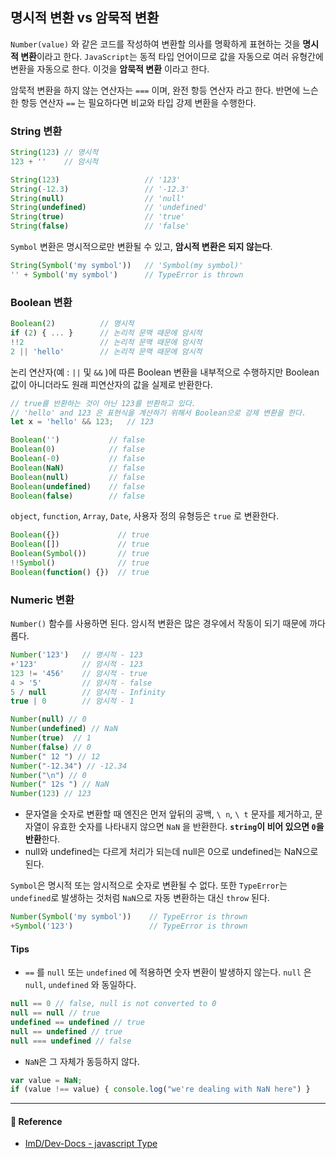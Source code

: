 ## 명시적 변환 vs 암묵적 변환

`Number(value)` 와 같은 코드를 작성하여 변환할 의사를 명확하게 표현하는 것을 **명시적 변환**이라고 한다. `JavaScript`는 동적 타입 언어이므로 값을 자동으로 여러 유형간에 변환을 자동으로 한다. 이것을 **암묵적 변환** 이라고 한다.

암묵적 변환을 하지 않는 연산자는 `===` 이며, 완전 항등 연산자 라고 한다. 반면에 느슨한 항등 연산자 `==` 는 필요하다면 비교와 타입 강제 변환을 수행한다.

### String 변환

```js
String(123) // 명시적
123 + ''    // 암시적
```
```js
String(123)                   // '123'
String(-12.3)                 // '-12.3'
String(null)                  // 'null'
String(undefined)             // 'undefined'
String(true)                  // 'true'
String(false)                 // 'false'
```

`Symbol` 변환은 명시적으로만 변환될 수 있고, **암시적 변환은 되지 않는다**. 
```js
String(Symbol('my symbol'))   // 'Symbol(my symbol)'
'' + Symbol('my symbol')      // TypeError is thrown
```

### Boolean 변환

```js
Boolean(2)          // 명시적
if (2) { ... }      // 논리적 문맥 때문에 암시적
!!2                 // 논리적 문맥 때문에 암시적
2 || 'hello'        // 논리적 문맥 때문에 암시적
```

논리 연산자(예 : `||` 및 `&&` )에 따른 Boolean 변환을 내부적으로 수행하지만 Boolean값이 아니더라도 원래 피연산자의 값을 실제로 반환한다. 
```js
// true를 반환하는 것이 아닌 123를 반환하고 있다.
// 'hello' and 123 은 표현식을 계산하기 위해서 Boolean으로 강제 변환을 한다.
let x = 'hello' && 123;   // 123
```

```js
Boolean('')           // false
Boolean(0)            // false     
Boolean(-0)           // false
Boolean(NaN)          // false
Boolean(null)         // false
Boolean(undefined)    // false
Boolean(false)        // false
```

`object`, `function`, `Array`, `Date`, 사용자 정의 유형등은 `true` 로 변환한다.
```js
Boolean({})             // true
Boolean([])             // true
Boolean(Symbol())       // true
!!Symbol()              // true
Boolean(function() {})  // true
```

### Numeric 변환
`Number()` 함수를 사용하면 된다. 암시적 변환은 많은 경우에서 작동이 되기 때문에 까다롭다.

```js
Number('123')   // 명시적 - 123
+'123'          // 암시적 - 123
123 != '456'    // 암시적 - true
4 > '5'         // 암시적 - false
5 / null        // 암시적 - Infinity
true | 0        // 암시적 - 1
```

```js
Number(null) // 0
Number(undefined) // NaN
Number(true)  // 1
Number(false) // 0
Number(" 12 ") // 12
Number("-12.34") // -12.34
Number("\n") // 0
Number(" 12s ") // NaN
Number(123) // 123
```
- 문자열을 숫자로 변환할 때 엔진은 먼저 앞뒤의 공백, `\ n`, `\ t` 문자를 제거하고, 문자열이 유효한 숫자를 나타내지 않으면 `NaN` 을 반환한다. **`string`이 비어 있으면 `0`을 반환**한다.
- null와 undefined는 다르게 처리가 되는데 null은 0으로 undefined는 NaN으로 된다.

`Symbol`은 명시적 또는 암시적으로 숫자로 변환될 수 없다. 또한 `TypeError`는 `undefined`로 발생하는 것처럼 `NaN`으로 자동 변환하는 대신 `throw` 된다.
```js
Number(Symbol('my symbol'))    // TypeError is thrown
+Symbol('123')                 // TypeError is thrown
```

#### Tips

- `==` 를 `null` 또는 `undefined` 에 적용하면 숫자 변환이 발생하지 않는다. `null` 은 `null`, `undefined` 와 동일하다.
```js
null == 0 // false, null is not converted to 0
null == null // true
undefined == undefined // true
null == undefined // true
null === undefined // false
```
- `NaN`은 그 자체가 동등하지 않다.
```js
var value = NaN;
if (value !== value) { console.log("we're dealing with NaN here") }
```

---

#### 🙏 Reference

- [ImD/Dev-Docs - javascript Type](https://github.com/Im-D/Dev-Docs/blob/master/Javascript/B_Type.md)


